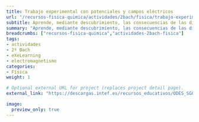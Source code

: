 ```yaml
---
title: Trabajo experimental con potenciales y campos eléctricos
url: "/recursos-fisica-quimica/actividades/2bach/fisica/trabajo-experimental-con-potenciales-y-campos-electricos"
subtitle: Aprende, mediante descubrimiento, las consecuencias de las distribuciones de cargas eléctricas en una región del espacio
summary: "Aprende, mediante descubrimiento, las consecuencias de las distribuciones de cargas eléctricas en una región del espacio."
breadcrumbs: ["recursos-fisica-quimica","actividades-2bach-fisica"]
tags:
- actividades
- 2º Bach
- eXeLearning
- electromagnetismo
categories:
- Física
weight: 1

# Optional external URL for project (replaces project detail page).
external_link: "https://descargas.intef.es/recursos_educativos/ODES_SGOA/Bachillerato/FQ/3B.7_-_Campos_elctricos/index.html"

image:
  preview_only: true
---
```


